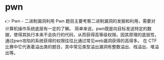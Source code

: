 # pwn

👉 Pwn - 二进制漏洞利用
      Pwn 题目主要考察二进制漏洞的发掘和利用，需要对计算机操作系统底层有一定的了解。
      简单来说，pwn既是向目标发送特定的数据，使得其执行本来不会执行的代码，从而获得高等级权限。因其原理的底层性，通过pwn攻陷的系统获得的权限往往比通过常见web漏洞获得的高得多。
      在 CTF 比赛中它代表着溢出类的题目，其中常见类型溢出漏洞有整数溢出、栈溢出、堆溢出等。